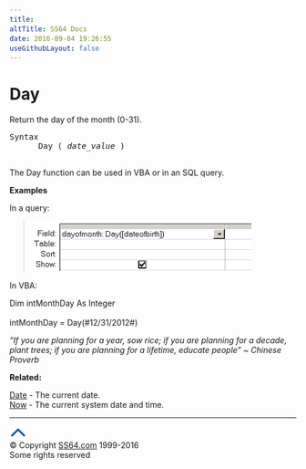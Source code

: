 ```yaml
---
title:
altTitle: SS64 Docs
date: 2016-09-04 19:26:55
useGithubLayout: false
---
```

<!-- #BeginLibraryItem "/Library/head_access.lbi" --><!-- #EndLibraryItem --><h1>Day</h1>
<p>  Return the day of the month (0-31).</p>
<pre>Syntax
      Day ( <i>date_value</i> )

</pre>
<p>The Day function can be used in VBA or in an SQL query.</p>
<p><b>Examples</b></p>
<p>In a query:</p>
<blockquote>
<p><img src="day.png" width="385" height="88" alt="day"></p>
</blockquote>
<p>In VBA:</p>
<p class="code"> Dim intMonthDay As Integer<br>
<br>
intMonthDay = Day(#12/31/2012#)</p>
<p class="quote"><i>“If you are planning for a year, sow rice; if you are planning for a decade, plant trees; if you are planning for a lifetime, educate people” ~ Chinese Proverb</i></p>
<p><b>Related:</b></p>
<p><a href="date.html">Date</a> - The current date.<br>
<a href="now.html">Now</a> - The current system date and time.</p><!-- #BeginLibraryItem "/Library/foot_access.lbi" --><p>
<!-- access -->

<hr>
<div id="bl" class="footer"><a href="day.html#"><img src="../images/top.png" width="30" height="22" alt="Back to the Top"></a></div>
<div id="br" class="footer, tagline">© Copyright <a href="http://ss64.com/">SS64.com</a> 1999-2016<br>
Some rights reserved</div><!-- #EndLibraryItem -->

